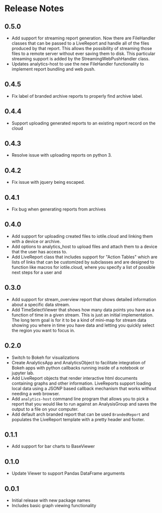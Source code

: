 # Release Notes

## 0.5.0

- Add support for streaming report generation.  Now there are FileHandler
  classes that can be passed to a LiveReport and handle all of the files 
  produced by that report.  This allows the possibility of streaming those 
  files to a remote server without ever saving them to disk.  This particular
  streaming support is added by the StreamingWebPushHandler class.
- Updates analytics-host to use the new FileHandler functionality to implement
  report bundling and web push.

## 0.4.5

- Fix label of branded archive reports to properly find archive label.

## 0.4.4

- Support uploading generated reports to an existing report record on the cloud

## 0.4.3

- Resolve issue with uploading reports on python 3.

## 0.4.2

- Fix issue with jquery being escaped.

## 0.4.1

- Fix bug when generating reports from archives

## 0.4.0

- Add support for uploading created files to iotile.cloud and linking them
  with a device or archive.
- Add options to analytics_host to upload files and attach them to a device that
  the user has access to.
- Add LiveReport class that includes support for "Action Tables" which are lists
  of links that can be customized by subclasses and are designed to function like
  macros for iotile.cloud, where you specify a list of possible next steps for
  a user and 

## 0.3.0

- Add support for stream_overview report that shows detailed information about
  a specific data stream.
- Add TimeSelectViewer that shows how many data points you have as a function
  of time in a given stream.  This is just an initial implementation.  The 
  long term goal is for it to be a kind of mini-map for stream data showing you
  where in time you have data and letting you quickly select the region you
  want to focus in. 

## 0.2.0

- Switch to Bokeh for visualizations
- Create AnalyticsApp and AnalyticsObject to facilitate integration of Bokeh
  apps with python callbacks running inside of a notebook or jupyter lab.
- Add LiveReport objects that render interactive html documents containing
  graphs and other information.  LiveReports support loading local data using
  a JSONP based callback mechanism that works without needing a web browser.
- Add `analytics-host` command line program that allows you to pick a report
  that you would like to run against an AnalysisGroup and saves the output to
  a file on your computer.
- Add default arch branded report that can be used `BrandedReport` and populates
  the LiveReport template with a pretty header and footer.

## 0.1.1

- Add support for bar charts to BaseViewer

## 0.1.0

- Update Viewer to support Pandas DataFrame arguments

## 0.0.1

- Initial release with new package names
- Includes basic graph viewing functionality

